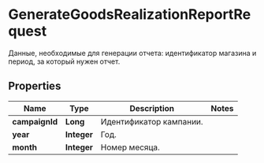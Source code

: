 

# GenerateGoodsRealizationReportRequest

Данные, необходимые для генерации отчета: идентификатор магазина и период, за который нужен отчет. 

## Properties

| Name | Type | Description | Notes |
|------------ | ------------- | ------------- | -------------|
|**campaignId** | **Long** | Идентификатор кампании. |  |
|**year** | **Integer** | Год. |  |
|**month** | **Integer** | Номер месяца. |  |



